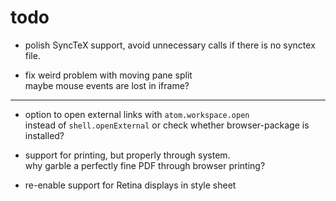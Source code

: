 # todo

-   polish SyncTeX support,
    avoid unnecessary calls if there is no synctex file.

-   fix weird problem with moving pane split  
    maybe mouse events are lost in iframe?
    
***

-   option to open external links with `atom.workspace.open`  
    instead of `shell.openExternal`
    or check whether browser-package is installed?
    
-   support for printing, but properly through system.  
    why garble a perfectly fine PDF through browser printing?

-   re-enable support for Retina displays in style sheet
